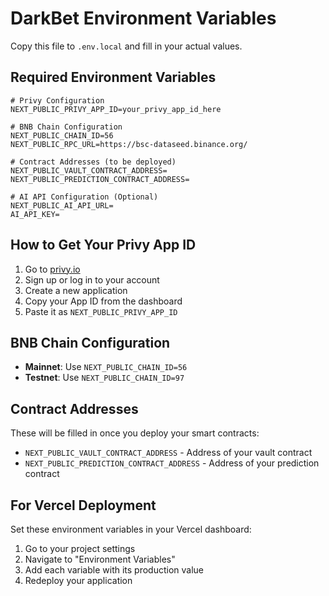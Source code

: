 # DarkBet Environment Variables

Copy this file to `.env.local` and fill in your actual values.

## Required Environment Variables

```env
# Privy Configuration
NEXT_PUBLIC_PRIVY_APP_ID=your_privy_app_id_here

# BNB Chain Configuration
NEXT_PUBLIC_CHAIN_ID=56
NEXT_PUBLIC_RPC_URL=https://bsc-dataseed.binance.org/

# Contract Addresses (to be deployed)
NEXT_PUBLIC_VAULT_CONTRACT_ADDRESS=
NEXT_PUBLIC_PREDICTION_CONTRACT_ADDRESS=

# AI API Configuration (Optional)
NEXT_PUBLIC_AI_API_URL=
AI_API_KEY=
```

## How to Get Your Privy App ID

1. Go to [privy.io](https://privy.io)
2. Sign up or log in to your account
3. Create a new application
4. Copy your App ID from the dashboard
5. Paste it as `NEXT_PUBLIC_PRIVY_APP_ID`

## BNB Chain Configuration

- **Mainnet**: Use `NEXT_PUBLIC_CHAIN_ID=56`
- **Testnet**: Use `NEXT_PUBLIC_CHAIN_ID=97`

## Contract Addresses

These will be filled in once you deploy your smart contracts:

- `NEXT_PUBLIC_VAULT_CONTRACT_ADDRESS` - Address of your vault contract
- `NEXT_PUBLIC_PREDICTION_CONTRACT_ADDRESS` - Address of your prediction contract

## For Vercel Deployment

Set these environment variables in your Vercel dashboard:

1. Go to your project settings
2. Navigate to "Environment Variables"
3. Add each variable with its production value
4. Redeploy your application
